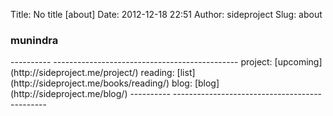 Title: No title [about]
Date: 2012-12-18 22:51
Author: sideproject
Slug: about

### munindra

<style>
#munindra<br></br>
{width:50%; border-collapse:collapse;}<br></br>
#munindra td {border:none; padding:12px 5px 10px 0px;}<br></br>
</style>
<p>
</p>
  ---------- ----------------------------------------------
  project:   [upcoming](http://sideproject.me/project/)
  reading:   [list](http://sideproject.me/books/reading/)
  blog:      [blog](http://sideproject.me/blog/)
  ---------- ----------------------------------------------

<p>
</p>

